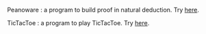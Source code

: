 

<p>
Peanoware : a program to build proof in natural deduction.
            Try <A HREF="https://www-sop.inria.fr/marelle/Laurent.Thery/TicTacToe/TicTacToe.html">here</A>.
</p>
<p>
TicTacToe : a program to play TicTacToe. Try <A href="https://www-sop.inria.fr/marelle/Laurent.Thery/peanoware/javascript/peanoware.html">here</A>.
</p>